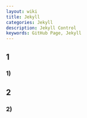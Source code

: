 ```yaml
---
layout: wiki
title: Jekyll
categories: Jekyll
description: Jekyll Control
keywords: GitHub Page, Jekyll
---
```


## 1
### 1)

## 2
### 2)